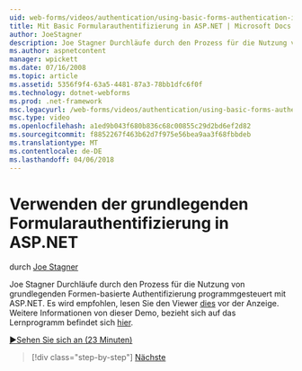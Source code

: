 ```yaml
---
uid: web-forms/videos/authentication/using-basic-forms-authentication-in-aspnet
title: Mit Basic Formularauthentifizierung in ASP.NET | Microsoft Docs
author: JoeStagner
description: Joe Stagner Durchläufe durch den Prozess für die Nutzung von grundlegenden Formen-basierte Authentifizierung programmgesteuert mit ASP.NET. Es wird empfohlen, dass Viewer werden, bevor diese gelesen...
ms.author: aspnetcontent
manager: wpickett
ms.date: 07/16/2008
ms.topic: article
ms.assetid: 5356f9f4-63a5-4481-87a3-78bb1dfc6f0f
ms.technology: dotnet-webforms
ms.prod: .net-framework
msc.legacyurl: /web-forms/videos/authentication/using-basic-forms-authentication-in-aspnet
msc.type: video
ms.openlocfilehash: a1ed9b043f680b836c68c00855c29d2bd6ef2d82
ms.sourcegitcommit: f8852267f463b62d7f975e56bea9aa3f68fbbdeb
ms.translationtype: MT
ms.contentlocale: de-DE
ms.lasthandoff: 04/06/2018
---
```

<a name="using-basic-forms-authentication-in-aspnet"></a>Verwenden der grundlegenden Formularauthentifizierung in ASP.NET
====================
durch [Joe Stagner](https://github.com/JoeStagner)

Joe Stagner Durchläufe durch den Prozess für die Nutzung von grundlegenden Formen-basierte Authentifizierung programmgesteuert mit ASP.NET. Es wird empfohlen, lesen Sie den Viewer [dies](../../overview/older-versions-security/introduction/security-basics-and-asp-net-support-vb.md) vor der Anzeige. Weitere Informationen von dieser Demo, bezieht sich auf das Lernprogramm befindet sich [hier](../../overview/older-versions-security/introduction/an-overview-of-forms-authentication-vb.md).

[&#9654;Sehen Sie sich an (23 Minuten)](https://channel9.msdn.com/Blogs/ASP-NET-Site-Videos/using-basic-forms-authentication-in-aspnet)

> [!div class="step-by-step"]
> [Nächste](how-to-change-the-forms-authentication-properties.md)
